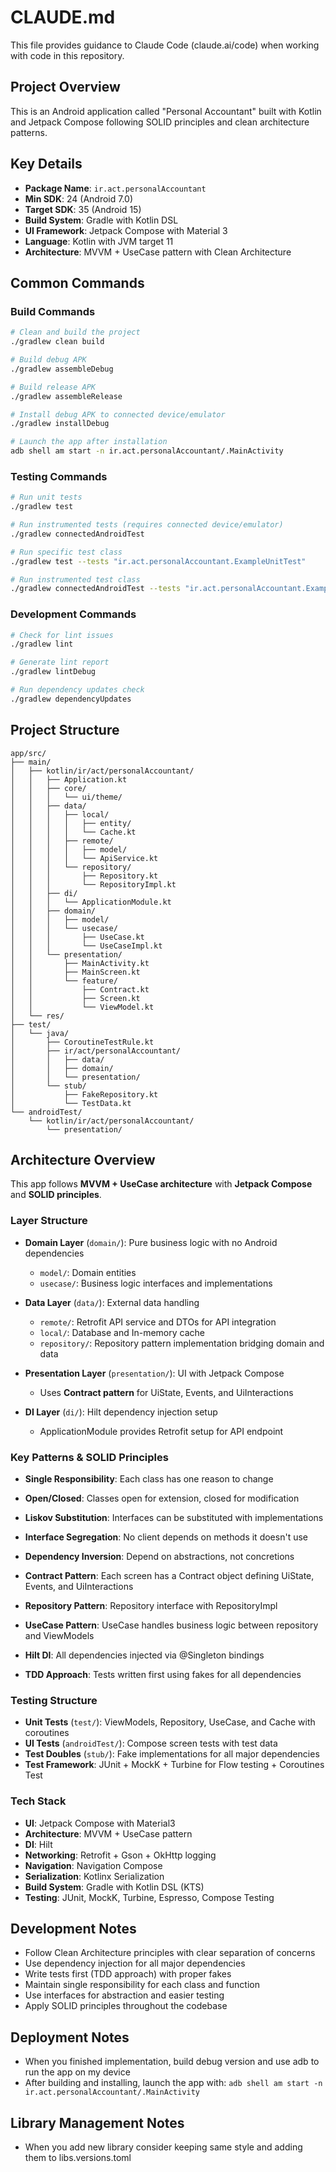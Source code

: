 # CLAUDE.md

This file provides guidance to Claude Code (claude.ai/code) when working with code in this repository.

## Project Overview

This is an Android application called "Personal Accountant" built with Kotlin and Jetpack Compose following SOLID principles and clean architecture patterns.

## Key Details

- **Package Name**: `ir.act.personalAccountant`
- **Min SDK**: 24 (Android 7.0)
- **Target SDK**: 35 (Android 15)
- **Build System**: Gradle with Kotlin DSL
- **UI Framework**: Jetpack Compose with Material 3
- **Language**: Kotlin with JVM target 11
- **Architecture**: MVVM + UseCase pattern with Clean Architecture

## Common Commands

### Build Commands
```bash
# Clean and build the project
./gradlew clean build

# Build debug APK
./gradlew assembleDebug

# Build release APK
./gradlew assembleRelease

# Install debug APK to connected device/emulator
./gradlew installDebug

# Launch the app after installation
adb shell am start -n ir.act.personalAccountant/.MainActivity
```

### Testing Commands
```bash
# Run unit tests
./gradlew test

# Run instrumented tests (requires connected device/emulator)
./gradlew connectedAndroidTest

# Run specific test class
./gradlew test --tests "ir.act.personalAccountant.ExampleUnitTest"

# Run instrumented test class
./gradlew connectedAndroidTest --tests "ir.act.personalAccountant.ExampleInstrumentedTest"
```

### Development Commands
```bash
# Check for lint issues
./gradlew lint

# Generate lint report
./gradlew lintDebug

# Run dependency updates check
./gradlew dependencyUpdates
```

## Project Structure

```
app/src/
├── main/
│   ├── kotlin/ir/act/personalAccountant/
│   │   ├── Application.kt
│   │   ├── core/
│   │   │   └── ui/theme/
│   │   ├── data/
│   │   │   ├── local/
│   │   │   │   ├── entity/
│   │   │   │   └── Cache.kt
│   │   │   ├── remote/
│   │   │   │   ├── model/
│   │   │   │   └── ApiService.kt
│   │   │   └── repository/
│   │   │       ├── Repository.kt
│   │   │       └── RepositoryImpl.kt
│   │   ├── di/
│   │   │   └── ApplicationModule.kt
│   │   ├── domain/
│   │   │   ├── model/
│   │   │   └── usecase/
│   │   │       ├── UseCase.kt
│   │   │       └── UseCaseImpl.kt
│   │   └── presentation/
│   │       ├── MainActivity.kt
│   │       ├── MainScreen.kt
│   │       └── feature/
│   │           ├── Contract.kt
│   │           ├── Screen.kt
│   │           └── ViewModel.kt
│   └── res/
├── test/
│   └── java/
│       ├── CoroutineTestRule.kt
│       ├── ir/act/personalAccountant/
│       │   ├── data/
│       │   ├── domain/
│       │   └── presentation/
│       └── stub/
│           ├── FakeRepository.kt
│           └── TestData.kt
└── androidTest/
    └── kotlin/ir/act/personalAccountant/
        └── presentation/
```

## Architecture Overview

This app follows **MVVM + UseCase architecture** with **Jetpack Compose** and **SOLID principles**.

### Layer Structure
- **Domain Layer** (`domain/`): Pure business logic with no Android dependencies
  - `model/`: Domain entities
  - `usecase/`: Business logic interfaces and implementations
  
- **Data Layer** (`data/`): External data handling
  - `remote/`: Retrofit API service and DTOs for API integration
  - `local/`: Database and In-memory cache
  - `repository/`: Repository pattern implementation bridging domain and data

- **Presentation Layer** (`presentation/`): UI with Jetpack Compose
  - Uses **Contract pattern** for UiState, Events, and UiInteractions

- **DI Layer** (`di/`): Hilt dependency injection setup
  - ApplicationModule provides Retrofit setup for API endpoint

### Key Patterns & SOLID Principles
- **Single Responsibility**: Each class has one reason to change
- **Open/Closed**: Classes open for extension, closed for modification
- **Liskov Substitution**: Interfaces can be substituted with implementations
- **Interface Segregation**: No client depends on methods it doesn't use
- **Dependency Inversion**: Depend on abstractions, not concretions

- **Contract Pattern**: Each screen has a Contract object defining UiState, Events, and UiInteractions
- **Repository Pattern**: Repository interface with RepositoryImpl
- **UseCase Pattern**: UseCase handles business logic between repository and ViewModels
- **Hilt DI**: All dependencies injected via @Singleton bindings
- **TDD Approach**: Tests written first using fakes for all dependencies

### Testing Structure
- **Unit Tests** (`test/`): ViewModels, Repository, UseCase, and Cache with coroutines
- **UI Tests** (`androidTest/`): Compose screen tests with test data
- **Test Doubles** (`stub/`): Fake implementations for all major dependencies
- **Test Framework**: JUnit + MockK + Turbine for Flow testing + Coroutines Test

### Tech Stack
- **UI**: Jetpack Compose with Material3
- **Architecture**: MVVM + UseCase pattern
- **DI**: Hilt
- **Networking**: Retrofit + Gson + OkHttp logging
- **Navigation**: Navigation Compose
- **Serialization**: Kotlinx Serialization
- **Build System**: Gradle with Kotlin DSL (KTS)
- **Testing**: JUnit, MockK, Turbine, Espresso, Compose Testing

## Development Notes

- Follow Clean Architecture principles with clear separation of concerns
- Use dependency injection for all major dependencies
- Write tests first (TDD approach) with proper fakes
- Maintain single responsibility for each class and function
- Use interfaces for abstraction and easier testing
- Apply SOLID principles throughout the codebase

## Deployment Notes

- When you finished implementation, build debug version and use adb to run the app on my device
- After building and installing, launch the app with: `adb shell am start -n ir.act.personalAccountant/.MainActivity`

## Library Management Notes

- When you add new library consider keeping same style and adding them to libs.versions.toml